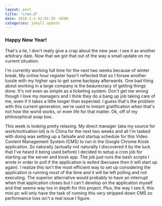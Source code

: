 ```yaml
---
layout: post
title: "cron.d"
date: 2018-1-3 02:01:39 -0500
categories: jekyll update
---
```


### Happy New Year!

That's a lie, I don't really give a crap about the new year. I see it as another arbitrary date. 
Now that we got that out of the way a small update on my current situation.

I'm currently working full time for the next two weeks because of winter break. My online hour register hasn't reflected that so I forsee another tussle with my higher ups to get some backpay afterwards. One bad thing about working in a large company is the beaurecracy of getting things done. It's not even as simple as a ticketing system. Don't get me wrong though I love my managers and I think they do a bang up job taking care of me, even if it takes a little longer than expected. I guess that's the problem with this current generation, we're used to instant gratification when that's not how the world works, or even life for that matter. Ok, off of my philosophical soap box.

This week is looking pretty relaxing. My direct manager (aka my source for work/motivation lol) is in China for the next two weeks and all I'm tasked with doing was setting up a failsafe and startup schedule for this Video Content Management System (CMS) to run in the Google Chrome Kiosk application. So naturally (actually not naturally I discovered it by the luck that I've heard it being used before) I decided to setup a cron job for starting up the server and kiosk app. The job just runs the bash scripts I wrote in order to poll if the application is exited (becuase then it will start up again). I realize this isn't the most efficient way to set up considering the application is running most of the time and it will be left polling and not executing. The superior alternative would probably to have an interrupt when that application closes but I can't develop on the application myself and that seems way too in depth for this project. Plus, the way I see it, this mini pc will only have the task of running this very stripped down CMS so performance loss isn't a real issue I figure.
